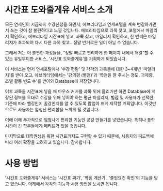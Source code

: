 # 시간표 도와줄게유 서비스 소개

모든 연세인이 지금까지 수강신청을 하면서, 에브리타임과 연세포털을 계속 번갈아가면서 쓰는 것이 참 불편하다고 느낄 것입니다. 에브리타임으로 과목 찾고, 포털에서 마일리지 확인하고, 에브리타임 시간표에 넣고, 과목 찾고, 마일리지 확인하고, 한 번씩은 마일리지가 초과되어 다시 다른 과목 찾고.. 정말 번거로운 일이 아닐 수 없습니다.

그래서 저는 이 불편한 과정들을, "정말 빠르고 편리하게 한 페이지 내에서 해결"할 수 있는 유일무이한 서비스, '시간표 도와줄게유'를 기획하게 되었습니다.

이 서비스는 먼저 연세포털에서 '수강 편람' 및 각각의 과목들에 대한 3~4개년 '마일리지'를 받아 오고, 에브리타임에서는 '강의평 (별점)'과 '학점을 잘 주시는 정도, 과제량, 조별 활동 빈도 수'를 받아와 Database에 저장합니다. 

이후 과목을 시간표에 넣을 때 마우스 커서를 과목 위에 올리기만 하면 Database에 저장된 정보를 토대로 수강을 위해 넣어야 하는 평균 마일리지, 별점 및 사용자가 선택한 기준에 따라 헬강인지 꿀강인지를 알 수 있도록 팝업이 뜨게 제작할 계획입니다. 이것만으로도 사용자는 엄청난 편리함을 느끼게 될 것입니다.

이에 더해 추가적으로 엄청나게 편리한 기능인 공강 만들기를 넣었습니다. 특히나 통학 시간이 긴 학우들에게 메리트가 있을 것입니다.

마지막으로 대학원생을 위한 시간표까지도 구현할 수 있기 때문에, 사용자의 피드백에 따라 여러 확장을 고려하고 있습니다. 감사합니다.

# 사용 방법

'시간표 도와줄게유' 서비스는 '시간표 짜기', '학점 계산기', '졸업요건 확인'의 기능을 담고 있습니다. 아래에서 각각의 기능과 사용 방법을 보시면 됩니다.
